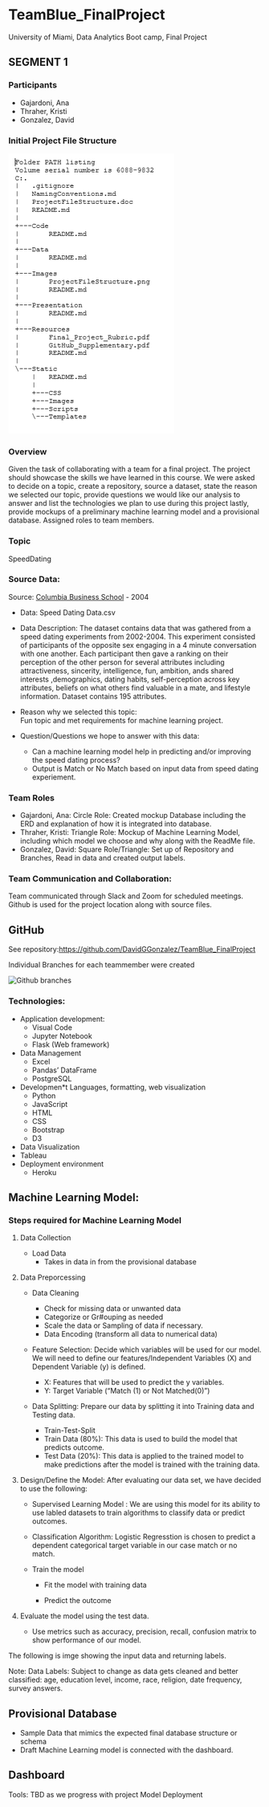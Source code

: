 # TeamBlue_FinalProject
University of Miami, Data Analytics Boot camp, Final Project

## SEGMENT 1

### Participants
- Gajardoni, Ana
- Thraher, Kristi
- Gonzalez, David

### Initial Project File Structure
![Segment #1 - Project File Structure](/Images/ProjectFileStructure.png)


### Overview 
Given the task of collaborating with a team for a final project. The project should showcase the skills we have learned in this course. 
We were asked to decide on a topic, create a repository, source a dataset, state the reason we selected our topic, provide questions we would like our analysis to answer and list the technologies we plan to use during this project lastly, provide mockups of a preliminary machine learning model and a provisional database. Assigned roles to team members. 

### Topic
SpeedDating

### Source Data: 
Source: [Columbia Business School](http://www.stat.columbia.edu/~gelman/arm/examples/speed.dating/) - 2004
* Data: Speed Dating Data.csv

* Data Description: 
The dataset contains data that was gathered from a speed dating experiments from 2002-2004.  This experiment consisted of participants of the opposite sex engaging in a 4 minute conversation with one another. Each participant then gave a ranking on their perception of the other person for several attributes including attractiveness, sincerity, intelligence, fun, ambition, ands shared interests ,demographics, dating habits, self-perception across key attributes, beliefs on what others find valuable in a mate, and lifestyle information. Dataset contains 195 attributes. 

* Reason why we selected this topic:  
Fun topic and met requirements for machine learning project.

* Question/Questions we hope to answer with this data: 

  * Can a machine learning model help in predicting and/or improving the speed dating process? 
  * Output is Match or No Match based on input data from speed dating experiement.

### Team Roles
- Gajardoni, Ana: Circle Role: Created mockup Database including the ERD and explanation of how it is integrated into database. 
- Thraher, Kristi: Triangle Role: Mockup of Machine Learning Model, including which model we choose and why along with the ReadMe file.  
- Gonzalez, David: Square Role/Triangle: Set up of Repository and Branches, Read in data and created output labels.

### Team Communication and Collaboration:
Team communicated through Slack and Zoom for scheduled meetings.  
Github is used for the project location along with source files. 

## GitHub
See repository:https://github.com/DavidGGonzalez/TeamBlue_FinalProject

Individual Branches for each teammember were created 

![Github branches](https://user-images.githubusercontent.com/94208810/161448764-9794fd20-a8f3-4a3d-a0b8-17d150962bf2.png)


### Technologies:
* Application development:  
  * Visual Code
  * Jupyter Notebook
  * Flask (Web framework)
* Data Management
  * Excel
  * Pandas’ DataFrame
  * PostgreSQL
* Developmen*t Languages, formatting, web visualization
  * Python
  * JavaScript
  * HTML
  * CSS
  *	Bootstrap
  *	D3
*	Data Visualization
  *	Tableau
* Deployment environment
  *	Heroku


## Machine Learning Model:
### Steps required for Machine Learning Model
1.	Data Collection 
    * Load Data
      * Takes in data in from the provisional database 

2.  Data Preporcessing
    * Data Cleaning
      * Check for missing data or unwanted data 
      * Categorize or Gr#ouping as needed
      * Scale the data or Sampling of data if necessary. 
      * Data Encoding (transform all data to numerical data)
    
    * Feature Selection: Decide which variables will be used for our model. We will need to define our features/Independent Variables (X) and Dependent Variable (y) is       defined. 
        * X: Features that will be used to predict the y variables. 
        * Y: Target Variable (“Match (1) or Not Matched(0)”) 

    * Data Splitting: Prepare our data by splitting it into Training data and Testing data.
       * Train-Test-Split
       * Train Data (80%): This data is used to build the model that predicts outcome. 
       * Test Data (20%):  This data is applied to the trained model to make predictions after the model is trained with the training data. 

3.  Design/Define the Model: After evaluating our data set, we have decided to use the following:
    * Supervised Learning Model : We are using this model for its ability to use labled datasets to train algorithms to classify  data or predict outcomes.  
         
   	* Classification Algorithm: Logistic Regresstion is chosen to predict a dependent categorical target variable in our case match or no match. 
    		
    * Train the model
      * Fit the model with training data
          
      * Predict the outcome

4.  Evaluate the model using the test data. 
    * Use metrics such as accuracy, precision, recall, confusion matrix to show performance of our model. 

The following is imge showing the input data and returning labels. 


Note: Data Labels: Subject to change as data gets cleaned and better classified: age, education level, income, race, religion, date frequency, survey answers.



## Provisional Database 

*  Sample Data that mimics the expected final database structure or schema
*  Draft Machine Learning model is connected with the dashboard. 

## Dashboard 

Tools: TBD as we progress with project
Model Deployment


